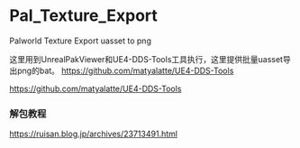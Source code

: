 # Pal_Texture_Export
Palworld Texture Export uasset to png

这里用到UnrealPakViewer和UE4-DDS-Tools工具执行，这里提供批量uasset导出png的bat。
https://github.com/matyalatte/UE4-DDS-Tools

https://github.com/matyalatte/UE4-DDS-Tools

### 解包教程
https://ruisan.blog.jp/archives/23713491.html
